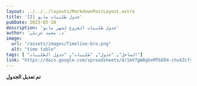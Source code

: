 ```yaml
---
layout: ../../../layouts/MarkdownPostLayout.astro
title: 'جدول طلبيات مايو [2]'
pubDate: 2023-05-18
description: 'جدول طلبيات الفروع لشهر مايو'
author: 'د. محمد عزتلى'
image:
  url: "/assets/images/Timeline-bro.png"
  alt: "time table"
tags: [ "الساحل", "جدول", "طلبيات", "جدول الطلبيات"]
link: "https://docs.google.com/spreadsheets/d/1mV7gW8gheMTbER4-chuXZcfyeI7jvgt2/edit?usp=share_link&ouid=118045078308367598703&rtpof=true&sd=true"
---
```



**تم تعديل الجدول**

